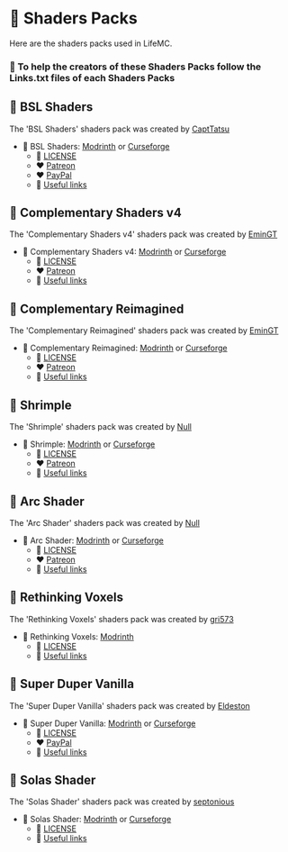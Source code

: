 # 🎨 Shaders Packs

Here are the shaders packs used in LifeMC.

### 🤝 To help the creators of these Shaders Packs follow the Links.txt files of each Shaders Packs

## 🌟 BSL Shaders

The 'BSL Shaders' shaders pack was created by [CaptTatsu](https://bitslablab.com/)

- 🌟 BSL Shaders: [Modrinth](https://modrinth.com/shader/bsl-shaders) or [Curseforge](https://www.curseforge.com/minecraft/customization/bsl-shaders)
  - 📝 [LICENSE](https://github.com/LifeMC-Studios/LifeMC/blob/main/Shaders-Packs/BSL-Shaders/LICENSE)
  - ❤️ [Patreon](https://www.patreon.com/capttatsu)
  - ❤️ [PayPal](https://www.paypal.com/paypalme/capttatsu)
  - 🔗 [Useful links](https://github.com/LifeMC-Studios/LifeMC/blob/main/Shaders-Packs/BSL-Shaders/Links.txt)

## 🌟 Complementary Shaders v4

The 'Complementary Shaders v4' shaders pack was created by [EminGT](https://www.complementary.dev/)

- 🌟 Complementary Shaders v4: [Modrinth](https://modrinth.com/shader/complementary-shaders-v4) or [Curseforge](https://www.curseforge.com/minecraft/customization/complementary-shaders)
  - 📝 [LICENSE](https://github.com/ComplementaryDevelopment/ComplementaryShadersV4/blob/main/License.txt)
  - ❤️ [Patreon](https://www.patreon.com/emingt)
  - 🔗 [Useful links](https://github.com/LifeMC-Studios/LifeMC/blob/main/Shaders-Packs/Complementary-Shaders-v4/Links.txt)

## 🌟 Complementary Reimagined

The 'Complementary Reimagined' shaders pack was created by [EminGT](https://www.complementary.dev/)

- 🌟 Complementary Reimagined: [Modrinth](https://modrinth.com/shader/complementary-reimagined) or [Curseforge](https://www.curseforge.com/minecraft/customization/complementary-reimagined)
  - 📝 [LICENSE](https://github.com/ComplementaryDevelopment/ComplementaryReimagined/blob/main/License.txt)
  - ❤️ [Patreon](https://www.patreon.com/emingt)
  - 🔗 [Useful links](https://github.com/LifeMC-Studios/LifeMC/blob/main/Shaders-Packs/Complementary-Reimagined/Links.txt)

## 🌟 Shrimple

The 'Shrimple' shaders pack was created by [Null](https://modrinth.com/user/Null)

- 🌟 Shrimple: [Modrinth](https://modrinth.com/shader/shrimple) or [Curseforge](https://www.curseforge.com/minecraft/customization/shrimple)
  - 📝 [LICENSE](https://github.com/Null-MC/Shrimple/blob/main/LICENSE)
  - ❤️ [Patreon](https://www.patreon.com/null511)
  - 🔗 [Useful links](https://github.com/LifeMC-Studios/LifeMC/blob/main/Shaders-Packs/Shrimple/Links.txt)

## 🌟 Arc Shader

The 'Arc Shader' shaders pack was created by [Null](https://modrinth.com/user/Null)

- 🌟 Arc Shader: [Modrinth](https://modrinth.com/shader/arc-shader) or [Curseforge](https://legacy.curseforge.com/minecraft/customization/arc-shader)
  - 📝 [LICENSE](https://github.com/Null-MC/Arc-Shader/blob/main/LICENSE)
  - ❤️ [Patreon](https://www.patreon.com/null511)
  - 🔗 [Useful links](https://github.com/LifeMC-Studios/LifeMC/blob/main/Shaders-Packs/Arc-Shader/Links.txt)

## 🌟 Rethinking Voxels

The 'Rethinking Voxels' shaders pack was created by [gri573](https://modrinth.com/user/gri573)

- 🌟 Rethinking Voxels: [Modrinth](https://modrinth.com/shader/rethinking-voxels)
  - 📝 [LICENSE](https://github.com/gri573/rethinking-voxels/blob/main/License.txt)
  - 🔗 [Useful links](https://github.com/LifeMC-Studios/LifeMC/blob/main/Shaders-Packs/Rethinking-Voxels/Links.txt)

## 🌟 Super Duper Vanilla

The 'Super Duper Vanilla' shaders pack was created by [Eldeston](https://modrinth.com/user/Eldeston)

- 🌟 Super Duper Vanilla: [Modrinth](https://modrinth.com/shader/super-duper-vanilla) or [Curseforge](https://www.curseforge.com/minecraft/customization/super-duper-vanilla-shaders)
  - 📝 [LICENSE](https://github.com/Eldeston/Super-Duper-Vanilla/blob/master/LICENSE)
  - ❤️ [PayPal](https://www.paypal.com/donate?hosted_button_id=4XLQ4WE296JKW)
  - 🔗 [Useful links](https://github.com/LifeMC-Studios/LifeMC/blob/main/Shaders-Packs/Super-Duper-Vanilla/Links.txt)

## 🌟 Solas Shader

The 'Solas Shader' shaders pack was created by [septonious](https://modrinth.com/user/septonious)

- 🌟 Solas Shader: [Modrinth](https://modrinth.com/shader/solas-shader) or [Curseforge](https://www.curseforge.com/minecraft/customization/solas-shader)
  - 📝 [LICENSE](https://github.com/Septonious/Solas-Shader/blob/main/LICENSE)
  - 🔗 [Useful links](https://github.com/LifeMC-Studios/LifeMC/blob/main/Shaders-Packs/Solas-Shader/Links.txt)
